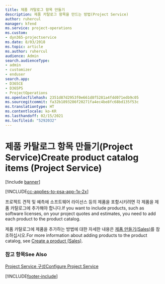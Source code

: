 ```yaml
---
title: 제품 카탈로그 항목 만들기
description: 제품 카탈로그 항목을 만드는 방법(Project Service)
author: ruhercul
manager: kfend
ms.service: project-operations
ms.custom:
- dyn365-projectservice
ms.date: 8/03/2018
ms.topic: article
ms.author: ruhercul
audience: Admin
search.audienceType:
- admin
- customizer
- enduser
search.app:
- D365CE
- D365PS
- ProjectOperations
ms.openlocfilehash: 2351d87d2953f0e661d8f5281a4fdd071edb9c05
ms.sourcegitcommit: fa32b1893286f20271fa4ec4be8fc68bd135f53c
ms.translationtype: HT
ms.contentlocale: ko-KR
ms.lasthandoff: 02/15/2021
ms.locfileid: "5292032"
---
```

# <a name="create-product-catalog-items-project-service"></a><span data-ttu-id="ac73b-103">제품 카탈로그 항목 만들기(Project Service)</span><span class="sxs-lookup"><span data-stu-id="ac73b-103">Create product catalog items (Project Service)</span></span>

[!include [banner](../includes/psa-now-project-operations.md)]

[!INCLUDE[cc-applies-to-psa-app-1x-2x](../includes/cc-applies-to-psa-app-1x-2x.md)]

<span data-ttu-id="ac73b-104">프로젝트 견적 및 예측에 소프트웨어 라이선스 등의 제품을 포함시키려면 각 제품을 제품 카탈로그에 추가해야 합니다.</span><span class="sxs-lookup"><span data-stu-id="ac73b-104">If you want to include products, such as software licenses, on your project quotes and estimates, you need to add each product to the product catalog.</span></span>  
  
 <span data-ttu-id="ac73b-105">제품 카탈로그에 제품을 추가하는 방법에 대한 자세한 내용은 [제품 만들기(Sales)](https://docs.microsoft.com/dynamics365/sales-enterprise/create-product-sales)를 참조하십시오.</span><span class="sxs-lookup"><span data-stu-id="ac73b-105">For more information about adding products to the product catalog, see [Create a product (Sales)](https://docs.microsoft.com/dynamics365/sales-enterprise/create-product-sales).</span></span>  
  
### <a name="see-also"></a><span data-ttu-id="ac73b-106">참고 항목</span><span class="sxs-lookup"><span data-stu-id="ac73b-106">See Also</span></span>  
 [<span data-ttu-id="ac73b-107">Project Service 구성</span><span class="sxs-lookup"><span data-stu-id="ac73b-107">Configure Project Service</span></span>](../psa/configure.md)


[!INCLUDE[footer-include](../includes/footer-banner.md)]